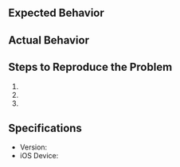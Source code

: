 ## Expected Behavior


## Actual Behavior


## Steps to Reproduce the Problem

  1.
  1.
  1.

## Specifications

  - Version:
  - iOS Device:

